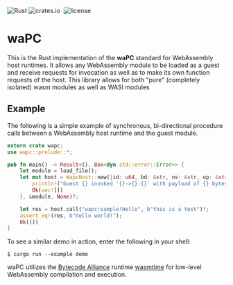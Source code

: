![Rust](https://github.com/wapc/wapc-rust/workflows/Rust/badge.svg)
![crates.io](https://img.shields.io/crates/v/wapc.svg)&nbsp;
![license](https://img.shields.io/crates/l/wapc.svg)

# waPC

This is the Rust implementation of the **waPC** standard for WebAssembly host runtimes. It allows any WebAssembly module to be loaded as a guest and receive requests for invocation as well as to make its own function requests of the host. This library allows for both "pure" (completely isolated) wasm modules as well as WASI modules

## Example

The following is a simple example of synchronous, bi-directional procedure calls between a WebAssembly host runtime and the guest module.

```rust
extern crate wapc;
use wapc::prelude::*;

pub fn main() -> Result<(), Box<dyn std::error::Error>> {
    let module = load_file();
    let mut host = WapcHost::new(|id: u64, bd: &str, ns: &str, op: &str, payload: &str|{
        println!("Guest {} invoked '{}->{}:{}' with payload of {} bytes", id, bd, ns, op, payload.len());
        Ok(vec![])
    }, &module, None)?;

    let res = host.call("wapc:sample!Hello", b"this is a test")?;
    assert_eq!(res, b"hello world!");
    Ok(())
}
```

To see a similar demo in action, enter the following in your shell:
```
$ cargo run --example demo
```

waPC utilizes the [Bytecode Alliance](https://bytecodealliance.org/) runtime [wasmtime](https://github.com/bytecodealliance/wasmtime) for low-level WebAssembly compilation and execution.
